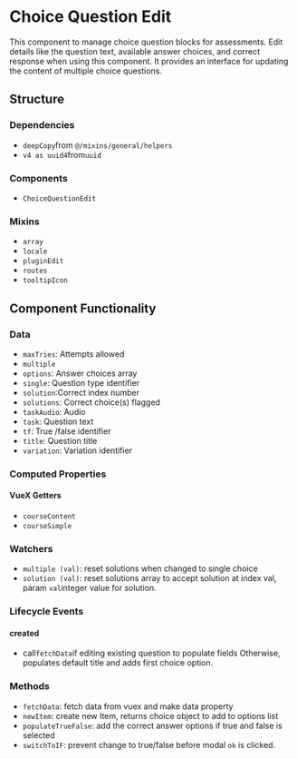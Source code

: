Choice Question Edit 
===============
This component to manage choice question blocks for assessments. Edit details like the question text, available answer choices, and correct response when using this component. It provides an interface for updating the content of multiple choice questions.

## Structure

### Dependencies
* `deepCopy`from `@/mixins/general/helpers`
* `v4 as uuid4`from`uuid`

### Components
- `ChoiceQuestionEdit`

### Mixins
* `array`
* `locale`
* `pluginEdit`
* `routes`
* `tooltipIcon`

Component Functionality
---------

### Data
- `maxTries`: Attempts allowed 
- `multiple`
- `options`: Answer choices array
- `single`: Question type identifier 
- `solution`:Correct index number
- `solutions`: Correct choice(s) flagged
- `taskAudio`: Audio
- `task`: Question text
- `tf`: True /false identifier 
- `title`: Question title
- `variation`: Variation identifier 

### Computed Properties
#### VueX Getters
- `courseContent`
- `courseSimple`

### Watchers
- `multiple (val)`: reset solutions when changed to single choice 
- `solution (val)`: reset solutions array to accept solution at index val, param `val`integer value for solution. 

### Lifecycle Events
#### created
- call`fetchData`if editing existing question to populate fields Otherwise, populates default title and adds first choice option.

### Methods
- `fetchData`: fetch data from vuex and make data property 
- `newItem`: create new Item, returns choice object to add to options list
- `populateTrueFalse`: add the correct answer options if true and false is selected 
- `switchToIF`: prevent change to true/false before modal `ok` is clicked. 